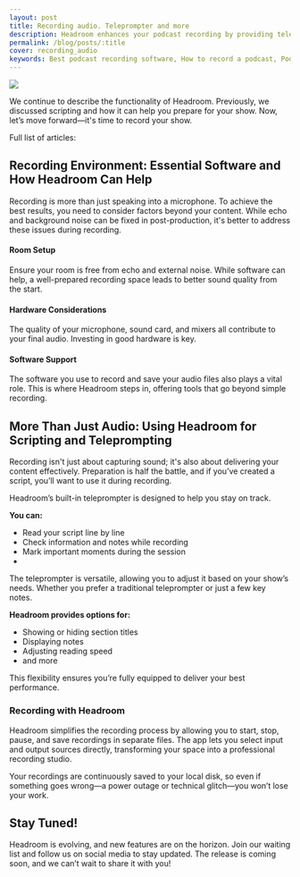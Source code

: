```yaml
---
layout: post
title: Recording audio. Teleprompter and more
description: Headroom enhances your podcast recording by providing teleprompter features, flexible recording options, and continuous file-saving to ensure a professional and efficient workflow.
permalink: /blog/posts/:title
cover: recording_audio
keywords: Best podcast recording software, How to record a podcast, Podcasting tips for beginners, Headroom app review, Teleprompter for podcasters, Improve podcast audio quality, Podcast scripting tools, Audio editing software for podcasts, Podcast preparation guide, Efficient podcast workflow
---
```


![](/images/blog/posts/recording_audio_cover.png)

We continue to describe the functionality of Headroom. Previously, we discussed scripting and how it can help you prepare for your show. Now, let’s move forward—it's time to record your show.

Full list of articles:


## Recording Environment: Essential Software and How Headroom Can Help

Recording is more than just speaking into a microphone. To achieve the best results, you need to consider factors beyond your content. While echo and background noise can be fixed in post-production, it's better to address these issues during recording.

#### Room Setup

Ensure your room is free from echo and external noise. While software can help, a well-prepared recording space leads to better sound quality from the start.

#### Hardware Considerations

The quality of your microphone, sound card, and mixers all contribute to your final audio. Investing in good hardware is key.

#### Software Support

The software you use to record and save your audio files also plays a vital role. This is where Headroom steps in, offering tools that go beyond simple recording.

## More Than Just Audio: Using Headroom for Scripting and Teleprompting

Recording isn't just about capturing sound; it's also about delivering your content effectively. Preparation is half the battle, and if you’ve created a script, you’ll want to use it during recording.

Headroom’s built-in teleprompter is designed to help you stay on track. 

**You can:**
- Read your script line by line
- Check information and notes while recording
- Mark important moments during the session
- 
The teleprompter is versatile, allowing you to adjust it based on your show’s needs. Whether you prefer a traditional teleprompter or just a few key notes.

**Headroom provides options for:**
- Showing or hiding section titles
- Displaying notes
- Adjusting reading speed
- and more

This flexibility ensures you’re fully equipped to deliver your best performance.

### Recording with Headroom
Headroom simplifies the recording process by allowing you to start, stop, pause, and save recordings in separate files. The app lets you select input and output sources directly, transforming your space into a professional recording studio.

Your recordings are continuously saved to your local disk, so even if something goes wrong—a power outage or technical glitch—you won’t lose your work.

## Stay Tuned!
Headroom is evolving, and new features are on the horizon. Join our waiting list and follow us on social media to stay updated. The release is coming soon, and we can’t wait to share it with you!